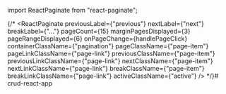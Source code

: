 import ReactPaginate from "react-paginate";

{/* <ReactPaginate 
      previousLabel={"previous"}
      nextLabel={"next"}
      breakLabel={"..."}
      pageCount={15}
      marginPagesDisplayed={3}
      pageRangeDisplayed={6}
      onPageChange={handlePageClick}
      containerClassName={"pagination"}
      pageClassName={"page-item"}
      pageLinkClassName={"page-link"}
      previousClassName={"page-item"}
      previousLinkClassName={"page-link"}
      nextClassName={"page-item"}
      nextLinkClassName={"page-link"}
      breakClassName={"page-item"}
      breakLinkClassName={"page-link"}
      activeClassName={"active"}
      /> */}# crud-react-app
